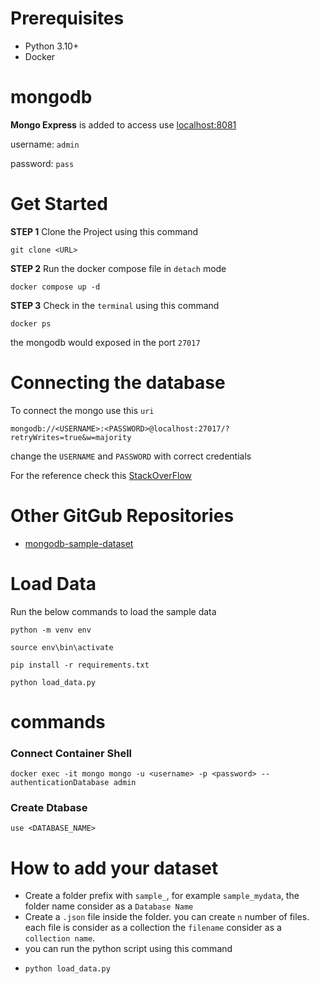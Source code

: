 # Prerequisites
* Python 3.10+
* Docker

# mongodb

**Mongo Express** is added to access use [localhost:8081](http://localhost:8081/)

username: `admin`

password: `pass`

# Get Started
**STEP 1**
Clone the Project using this command
```
git clone <URL>
```

**STEP 2**
Run the docker compose file in `detach` mode
```
docker compose up -d
```

**STEP 3**
Check in the `terminal` using this command
```
docker ps
```
the mongodb would exposed in the port `27017`

# Connecting the database
To connect the mongo use this `uri`

```
mongodb://<USERNAME>:<PASSWORD>@localhost:27017/?retryWrites=true&w=majority
```
change the `USERNAME` and `PASSWORD` with correct credentials

For the reference check this [StackOverFlow](https://stackoverflow.com/questions/75827552/keep-alive-query-failed/75994590#75994590)

# Other GitGub Repositories
* [mongodb-sample-dataset](https://github.com/neelabalan/mongodb-sample-dataset/)

# Load Data
Run the below commands to load the sample data
```
python -m venv env
```
```
source env\bin\activate
```
```
pip install -r requirements.txt
```
```
python load_data.py
```

# commands
### Connect Container Shell
```
docker exec -it mongo mongo -u <username> -p <password> --authenticationDatabase admin
```

### Create Dtabase
```
use <DATABASE_NAME>
```

# How to add your dataset
* Create a folder prefix with `sample_`, for example `sample_mydata`, the folder name consider as a `Database Name`
* Create a `.json` file inside the folder. you can create `n` number of files. each file is consider as a collection the `filename` consider as a `collection name`.
* you can run the python script using this command
* ```
  python load_data.py
  ```
